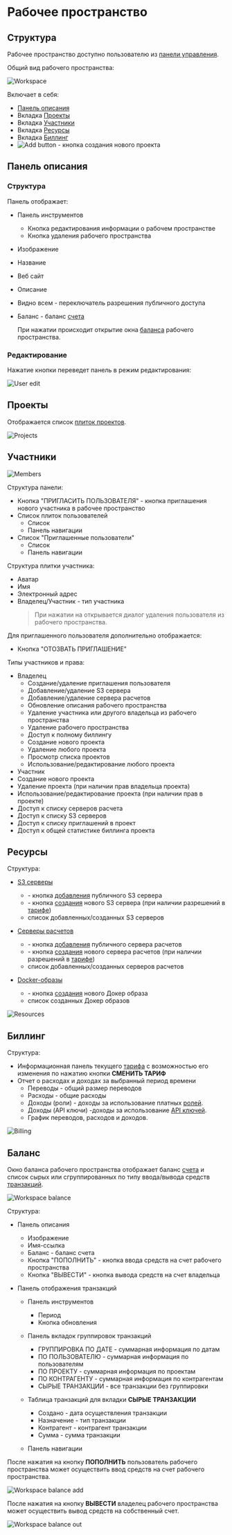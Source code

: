 # Рабочее пространство

## Структура

Рабочее пространство доступно пользователю из [панели управления](dashboard).

Общий вид рабочего пространства:

![Workspace](/images/common/workspace_general.png)

Включает в себя:

- [Панель описания](#панель-описания)
- <span class="iconify-inline" data-icon="mdi:file-code"></span> Вкладка [Проекты](#проекты)
- <span class="iconify-inline" data-icon="mdi:account-multiple"></span> Вкладка [Участники](#участники)
- <span class="iconify-inline" data-icon="mdi:cogs"></span> Вкладка [Ресурсы](#ресурсы)
- <span class="iconify-inline" data-icon="mdi:credit-card-clock"></span> Вкладка [Биллинг](#биллинг)
- ![Add button](/images/common/red_plus.png) - кнопка создания нового проекта

## Панель описания

### Структура

Панель отображает:

- Панель инструментов
  - <span class="iconify-inline" data-icon="mdi:pencil"></span> Кнопка редактирования информации о рабочем пространстве
  - <span class="iconify-inline" data-icon="mdi:delete"></span> Кнопка удаления рабочего пространства
- Изображение
- Название
- <span class="iconify-inline" data-icon="mdi:link"></span> Веб сайт
- Описание
- <span class="iconify-inline" data-icon="mdi:checkbox-marked" style="color: green"></span> Видно всем - переключатель разрешения публичного доступа
- <span class='iconify-inline' data-icon='mdi:wallet'></span> Баланс - баланс [счета][10]

  При нажатии происходит открытие окна [баланса](#баланс) рабочего пространства.

### Редактирование

Нажатие кнопки <span class="iconify-inline" data-icon="mdi:pencil"></span> переведет панель в режим редактирования:

![User edit](/images/common/workspace_edit.png)

## Проекты

Отображается список [плиток проектов](./dashboard.md#структура-плитки-проекта).

![Projects](/images/common/workspace_projects.png)

## Участники

![Members](/images/common/workspace_members.png)

Структура панели:

- Кнопка "ПРИГЛАСИТЬ ПОЛЬЗОВАТЕЛЯ" - кнопка приглашения нового участника в рабочее пространство
- Список плиток пользователей
  - Список
  - Панель навигации
- Список "Приглашенные пользователи"
  - Список
  - Панель навигации

Структура плитки участника:

- Аватар
- Имя
- Электронный адрес
- Владелец/Участник - тип участника
  > При нажатии на <span class="iconify-inline" data-icon="mdi:close-circle"></span> открывается диалог удаления пользователя из рабочего пространства.

Для приглашенного пользователя дополнительно отображается:

- Кнопка "ОТОЗВАТЬ ПРИГЛАШЕНИЕ"

Типы участников и права:

- Владелец
  - Создание/удаление приглашения пользователя
  - Добавление/удаление S3 сервера
  - Добавление/удаление сервера расчетов
  - Обновление описания рабочего пространства
  - Удаление участника или другого владельца из рабочего пространства
  - Удаление рабочего пространства
  - Доступ к полному биллингу
  - Создание нового проекта
  - Удаление любого проекта
  - Просмотр списка проектов
  - Использование/редактирование любого проекта
- Участник
- Создание нового проекта
- Удаление проекта (при наличии прав владельца проекта)
- Использование/редактирование проекта (при наличии прав в проекте)
- Доступ к списку серверов расчета
- Доступ к списку S3 серверов
- Доступ к списку приглашений в проект
- Доступ к общей статистике биллинга проекта

## Ресурсы

Структура:

- <span class="iconify-inline" data-icon="mdi:folder-network"></span> [S3 серверы](/docs/desc/s3.md)

  - <span class="iconify-inline" data-icon="mdi:magnify"></span> - кнопка [добавления][4] публичного S3 сервера
  - <span class="iconify-inline" data-icon="mdi:plus"></span> - кнопка [создания][5] нового S3 сервера (при наличии разрешений в [тарифе][9])
  - список добавленных/созданных S3 серверов

- <span class="iconify-inline" data-icon="mdi:server"></span> [Серверы расчетов](/docs/desc/executor.md)
  - <span class="iconify-inline" data-icon="mdi:magnify"></span> - кнопка [добавления][6] публичного сервера расчетов
  - <span class="iconify-inline" data-icon="mdi:plus"></span> - кнопка [cоздания][7] нового сервера расчетов (при наличии разрешений в [тарифе][9])
  - список добавленных/созданных серверов расчетов
- <span class="iconify-inline" data-icon="mdi:docker"></span> [Docker-образы](/docs/desc/docker.md)
  - <span class="iconify-inline" data-icon="mdi:plus"></span> - кнопка [создания][8] нового Докер образа
  - список созданных Докер образов

![Resources](/images/common/workspace_resources.png)

## Биллинг

Структура:

- Информационная панель текущего [тарифа][1] c возможностью его изменения по нажатию кнопки **СМЕНИТЬ ТАРИФ**
- Отчет о расходах и доходах за выбранный период времени
  - Переводы - общий размер переводов
  - Расходы - общие расходы
  - Доходы (роли) - доходы за использование платных [ролей][2].
  - Доходы (API ключи) -доходы за использование [API ключей][3].
  - График переводов, расходов и доходов.

![Billing](/images/common/workspace_billing.png)

## Баланс

Окно баланса рабочего пространства отображает баланс [счета][10] и список сырых или сгруппированных по типу ввода/вывода средств [транзакций][11].

![Workspace balance](/images/common/workspace_balance_raw.png)

Структура:

- Панель описания

  - Изображение
  - Имя-ссылка
  - <span class='iconify-inline' data-icon='mdi:wallet'></span> Баланс - баланс счета
  - Кнопка "ПОПОЛНИТЬ" - кнопка ввода средств на счет рабочего пространства
  - Кнопка "ВЫВЕСТИ" - кнопка вывода средств на счет владельца

- Панель отображения транзакций

  - Панель инструментов

    - <span class='iconify-inline' data-icon='mdi:calendar-range'></span> Период
    - <span class='iconify-inline' data-icon='mdi:refresh'></span> Кнопка обновления

  - Панель вкладок группировок транзакций

    - ГРУППИРОВКА ПО ДАТЕ - суммарная информация по датам
    - ПО ПОЛЬЗОВАТЕЛЮ - суммарная информация по пользователям
    - ПО ПРОЕКТУ - суммарная информация по проектам
    - ПО КОНТРАГЕНТУ - суммарная информация по контрагентам
    - СЫРЫЕ ТРАНЗАКЦИИ - все транзакции без группировки

  - Таблица транзакций для вкладки **СЫРЫЕ ТРАНЗАКЦИИ**
    - Создано - дата осуществления транзакции
    - Назначение - тип транзакции
    - Контрагент - контрагент транзакции
    - Сумма - сумма транзакции
  - Панель навигации

После нажатия на кнопку **ПОПОЛНИТЬ** пользователь рабочего пространства может осуществить ввод средств на счет рабочего пространства.

![Workspace balance add](/images/common/workspace_balance_add.png)

После нажатия на кнопку **ВЫВЕСТИ** владелец рабочего пространства может осуществить вывод средств на собственный счет.

![Workspace balance out](/images/common/workspace_balance_out.png)

[1]: ./payplan.md
[2]: ./project_role.md
[3]: ./api_keys.md
[4]: /docs/instructions/s3.md#добавление-в-рабочее-пространство
[5]: /docs/instructions/s3.md#cоздание-нового-в-рабочем-пространстве
[6]: /docs/instructions/executor.md#добавление-в-рабочее-пространство
[7]: /docs/instructions/executor.md#cоздание-нового-в-рабочем-пространстве
[8]: /docs/instructions/docker.md#создание-докер-образа-в-рабочем-пространстве
[9]: /docs/desc/payplan.md
[10]: /docs/desc/finance.md#cчета
[11]: /docs/desc/finance.md#транзакции
